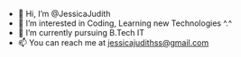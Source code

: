 - 👋 Hi, I’m @JessicaJudith
- 👀 I’m interested in Coding, Learning new Technologies ^.^
- 🌱 I’m currently pursuing B.Tech IT 
- 📫 You can reach me at jessicajudithss@gmail.com

<!---
JessicaJudith/JessicaJudith is a ✨ special ✨ repository because its `README.md` (this file) appears on your GitHub profile.
You can click the Preview link to take a look at your changes.
--->
